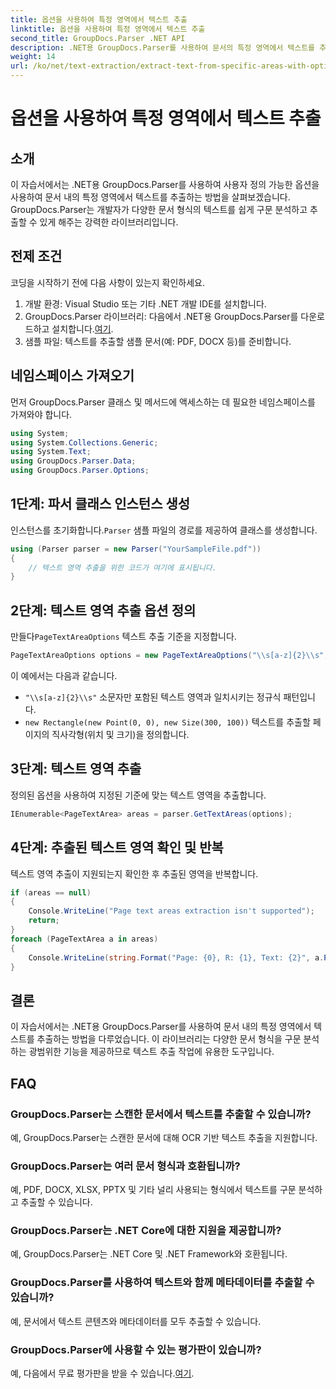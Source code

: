 ```yaml
---
title: 옵션을 사용하여 특정 영역에서 텍스트 추출
linktitle: 옵션을 사용하여 특정 영역에서 텍스트 추출
second_title: GroupDocs.Parser .NET API
description: .NET용 GroupDocs.Parser를 사용하여 문서의 특정 영역에서 텍스트를 추출하는 방법을 알아보세요. 이 튜토리얼을 통해 고급 텍스트 추출 옵션을 살펴보세요.
weight: 14
url: /ko/net/text-extraction/extract-text-from-specific-areas-with-options/
---
```


# 옵션을 사용하여 특정 영역에서 텍스트 추출

## 소개
이 자습서에서는 .NET용 GroupDocs.Parser를 사용하여 사용자 정의 가능한 옵션을 사용하여 문서 내의 특정 영역에서 텍스트를 추출하는 방법을 살펴보겠습니다. GroupDocs.Parser는 개발자가 다양한 문서 형식의 텍스트를 쉽게 구문 분석하고 추출할 수 있게 해주는 강력한 라이브러리입니다.
## 전제 조건
코딩을 시작하기 전에 다음 사항이 있는지 확인하세요.
1. 개발 환경: Visual Studio 또는 기타 .NET 개발 IDE를 설치합니다.
2.  GroupDocs.Parser 라이브러리: 다음에서 .NET용 GroupDocs.Parser를 다운로드하고 설치합니다.[여기](https://releases.groupdocs.com/parser/net/).
3. 샘플 파일: 텍스트를 추출할 샘플 문서(예: PDF, DOCX 등)를 준비합니다.

## 네임스페이스 가져오기
먼저 GroupDocs.Parser 클래스 및 메서드에 액세스하는 데 필요한 네임스페이스를 가져와야 합니다.
```csharp
using System;
using System.Collections.Generic;
using System.Text;
using GroupDocs.Parser.Data;
using GroupDocs.Parser.Options;
```
## 1단계: 파서 클래스 인스턴스 생성
 인스턴스를 초기화합니다.`Parser` 샘플 파일의 경로를 제공하여 클래스를 생성합니다.
```csharp
using (Parser parser = new Parser("YourSampleFile.pdf"))
{
    // 텍스트 영역 추출을 위한 코드가 여기에 표시됩니다.
}
```
## 2단계: 텍스트 영역 추출 옵션 정의
 만들다`PageTextAreaOptions` 텍스트 추출 기준을 지정합니다.
```csharp
PageTextAreaOptions options = new PageTextAreaOptions("\\s[a-z]{2}\\s", new Rectangle(new Point(0, 0), new Size(300, 100)));
```
이 예에서는 다음과 같습니다.
- `"\\s[a-z]{2}\\s"` 소문자만 포함된 텍스트 영역과 일치시키는 정규식 패턴입니다.
- `new Rectangle(new Point(0, 0), new Size(300, 100))` 텍스트를 추출할 페이지의 직사각형(위치 및 크기)을 정의합니다.
## 3단계: 텍스트 영역 추출
정의된 옵션을 사용하여 지정된 기준에 맞는 텍스트 영역을 추출합니다.
```csharp
IEnumerable<PageTextArea> areas = parser.GetTextAreas(options);
```
## 4단계: 추출된 텍스트 영역 확인 및 반복
텍스트 영역 추출이 지원되는지 확인한 후 추출된 영역을 반복합니다.
```csharp
if (areas == null)
{
    Console.WriteLine("Page text areas extraction isn't supported");
    return;
}
foreach (PageTextArea a in areas)
{
    Console.WriteLine(string.Format("Page: {0}, R: {1}, Text: {2}", a.Page.Index, a.Rectangle, a.Text));
}
```

## 결론
이 자습서에서는 .NET용 GroupDocs.Parser를 사용하여 문서 내의 특정 영역에서 텍스트를 추출하는 방법을 다루었습니다. 이 라이브러리는 다양한 문서 형식을 구문 분석하는 광범위한 기능을 제공하므로 텍스트 추출 작업에 유용한 도구입니다.

## FAQ
### GroupDocs.Parser는 스캔한 문서에서 텍스트를 추출할 수 있습니까?
예, GroupDocs.Parser는 스캔한 문서에 대해 OCR 기반 텍스트 추출을 지원합니다.
### GroupDocs.Parser는 여러 문서 형식과 호환됩니까?
예, PDF, DOCX, XLSX, PPTX 및 기타 널리 사용되는 형식에서 텍스트를 구문 분석하고 추출할 수 있습니다.
### GroupDocs.Parser는 .NET Core에 대한 지원을 제공합니까?
예, GroupDocs.Parser는 .NET Core 및 .NET Framework와 호환됩니다.
### GroupDocs.Parser를 사용하여 텍스트와 함께 메타데이터를 추출할 수 있습니까?
예, 문서에서 텍스트 콘텐츠와 메타데이터를 모두 추출할 수 있습니다.
### GroupDocs.Parser에 사용할 수 있는 평가판이 있습니까?
 예, 다음에서 무료 평가판을 받을 수 있습니다.[여기](https://releases.groupdocs.com/).